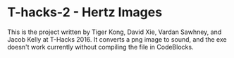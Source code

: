 # T-hacks-2 - Hertz Images

This is the project written by Tiger Kong, David Xie, Vardan Sawhney, and Jacob Kelly at T-Hacks 2016. It converts a png image to sound, and the exe doesn't work currently without compiling the file in CodeBlocks.
